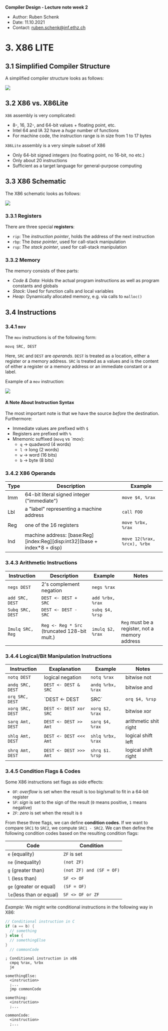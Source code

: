 **Compiler Design - Lecture note week 2**

- Author: Ruben Schenk
- Date: 11.10.2021
- Contact: ruben.schenk@inf.ethz.ch

# 3. X86 LITE

## 3.1 Simplified Compiler Structure

A simplified compiler structure looks as follows:

![](./Figures/CompDes_Fig2-1.PNG)

## 3.2  X86 vs. X86Lite

`X86` assembly is very complicated:

- 8-, 16, 32-, and 64-bit values + floating point, etc.
- Intel 64 and IA 32 have a *huge* number of functions
- For machine code, the instruction range is in size from 1 to 17 bytes

`X86Lite` assembly is a very simple subset of X86

- Only 64-bit signed integers (no floating point, no 16-bit, no etc.)
- Only about 20 instructions
- Sufficient as a target language for general-purpose computing

## 3.3 X86 Schematic

The X86 schematic looks as follows:

![](./Figures/CompDes_Fig2-2.PNG)

### 3.3.1 Registers

There are three special **registers**:

- `rip`: The *instruction pointer*, holds the address of the next instruction
- `rbp`: The *base pointer*, used for call-stack manipulation
- `rsp`: *The stack pointer*, used for call-stack manipulation

### 3.3.2 Memory

The memory consists of thee parts:

- *Code & Data*: Holds the actual program instructions as well as program constants and globals
- *Stack*: Used for function calls and local variables
- *Heap*: Dynamically allocated memory, e.g. via calls to `malloc()`

## 3.4 Instructions

### 3.4.1 `mov`

The `mov` instructions is of the following form:

```x86
movq SRC, DEST
```

Here, `SRC` and `DEST` are *operands*. `DEST` is treated as a location, either a register or a memory address. `SRC` is treated as a values and is the content of either a register or a memory address or an immediate constant or a label.

Example of a `mov` instruction:

![](./Figures/CompDes_Fig2-3.PNG)

#### A Note About Instruction Syntax

The most important note is that we have the source *before* the destination. Furthermore:

- Immediate values are prefixed with `$`
- Registers are prefixed with `%`
- Mnemonic suffixed (`movq` vs `mov):
  - `q` -> quadword (4 words)
  - `l` -> long (2 words)
  - `w` -> word (16 bits)
  - `b` -> byte (8 bits)

### 3.4.2 X86 Operands

| **Type** | **Description**                                                           | **Example**                 |
|----------|---------------------------------------------------------------------------|-----------------------------|
| Imm      | 64-bit literal signed integer ("immediate")                               | `move $4, %rax`             |
| Lbl      | a "label" representing a machine address                                  | `call FOO`                  |
| Reg      | one of the 16 registers                                                   | `move %rbx, %rax`           |
| Ind      | machine address: [base:Reg][index:Reg][disp:int32](base + index*8 + disp) | `move 12(%rax, %rcx), %rbx` |

### 3.4.3 Arithmetic Instructions

| **Instruction**  | **Description**                              | **Example**      | **Notes**                                      |
|------------------|----------------------------------------------|------------------|------------------------------------------------|
| `negs DEST`      | 2's complement negation                      | `negs %rax`      |                                                |
| `add SRC, DEST`  | `DEST <- DEST + SRC`                         | `add %rbx, %rax` |                                                |
| `Subq SRC, DEST` | `DEST <- DEST - SRC`                         | `subq $4, %rsp`  |                                                |
| `Imulq SRC, Reg` | `Reg <- Reg * Src` (truncated 128-bit mult.) | `imulq $2, %rax` | `Reg` must be a register, not a memory address |

### 3.4.4 Logical/Bit Manipulation Instructions

| **Instruction**  | **Exaplanation**       | **Example**       | **Notes**             |
|------------------|------------------------|-------------------|-----------------------|
| `notq DEST`      | logical negation       | `notq %rax`       | bitwise not           |
| `andq SRC, DEST` | `DEST <- DEST & SRC`   | `andq %rbx, %rax` | bitwise and           |
| `orq SRC, DEST`  | `DEST <- DEST | SRC`   | `orq $4, %rsp`    | bitwise or            |
| `xorq SRC, DEST` | `DEST <- DEST xor SRC` | `xorq $2, %rax`   | bitwise xor           |
| `sarq Amt, DEST` | `DEST <- DEST >> Amt`  | `sarq $4, %rax`   | arithmetic shit right |
| `shlq Amt, DEST` | `DEST <- DEST <<< Amt` | `shlq %rbx, %rax` | logical shift left    |
| `shrq Amt, DEST` | `DEST <- DEST >>> Amt` | `shrq $1. %rsp`   | logical shift right   |

### 3.4.5 Condition Flags & Codes

Some X86 instructions set flags as side effects:

- `OF`: *overflow* is set when the result is too big/small to fit in a 64-bit register
- `SF`: *sign* is set to the sign of the result (`0` means positive, `1` means negative)
- `ZF`: *zero* is set when the result is `0`

From these three flags, we can define **condition codes**. If we want to compare `SRC1` to `SRC2`, we compute `SRC1 - SRC2`. We can then define the following condition codes based on the resulting condition flags:

| **Code**                 | **Condition**            |
|--------------------------|--------------------------|
| `e` (equality)           | `ZF` is set              |
| `ne` (inequality)        | `(not ZF)`               |
| `g` (greater than)       | `(not ZF) and (SF = OF)` |
| `l` (less than)          | `SF <> OF`               |
| `ge` (greater or equal)  | `(SF = OF)`              |
| `le`(less than or equal) | `SF <> OF or ZF`         |

*Example*: We might write conditional instructions in the following way in X86:

```c
// Conditional instruction in C
if (a == b) {
  // something
} else {
  // somethingElse
}
  // commonCode
```

```x86
; Conditional instruction in x86
  cmpq %rax, %rbx
  je

somethingElse:
  <instruction>
  ;...
  jmp commonCode

something:
  <instruction>
  ;...

commonCode:
  <instruction>
  ;...
```